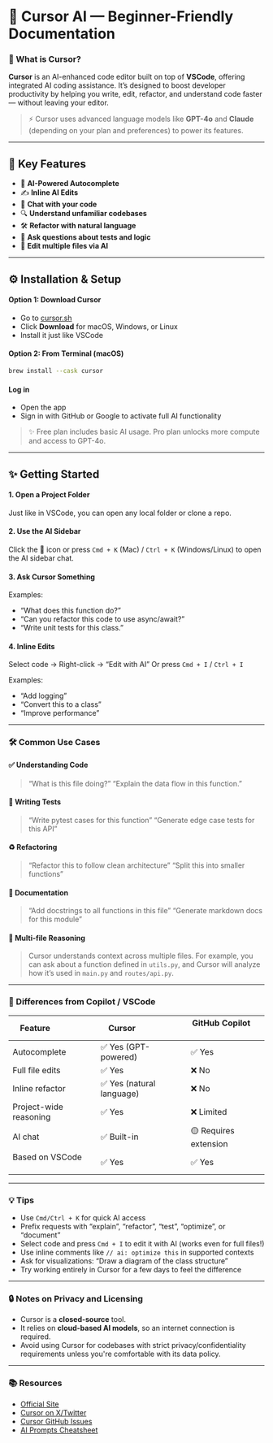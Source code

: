 # 🧠 Cursor AI — Beginner-Friendly Documentation

### 📌 What is Cursor?

**Cursor** is an AI-enhanced code editor built on top of **VSCode**, offering integrated AI coding assistance. It’s designed to boost developer productivity by helping you write, edit, refactor, and understand code faster — without leaving your editor.

> ⚡️ Cursor uses advanced language models like **GPT-4o** and **Claude** (depending on your plan and preferences) to power its features.

---

## 🚀 Key Features

* 🧠 **AI-Powered Autocomplete**
* ✍️ **Inline AI Edits**
* 💬 **Chat with your code**
* 🔍 **Understand unfamiliar codebases**
* 🛠️ **Refactor with natural language**
* 🧪 **Ask questions about tests and logic**
* 🔄 **Edit multiple files via AI**

---

## ⚙️ Installation & Setup

#### Option 1: Download Cursor

* Go to [cursor.sh](https://www.cursor.sh/)
* Click **Download** for macOS, Windows, or Linux
* Install it just like VSCode

#### Option 2: From Terminal (macOS)

```bash
brew install --cask cursor
```

#### Log in

* Open the app
* Sign in with GitHub or Google to activate full AI functionality

> ✨ Free plan includes basic AI usage. Pro plan unlocks more compute and access to GPT-4o.

---

## ✨ Getting Started

#### 1. Open a Project Folder

Just like in VSCode, you can open any local folder or clone a repo.

#### 2. Use the AI Sidebar

Click the 💬 icon or press `Cmd + K` (Mac) / `Ctrl + K` (Windows/Linux) to open the AI sidebar chat.

#### 3. Ask Cursor Something

Examples:

* “What does this function do?”
* “Can you refactor this code to use async/await?”
* “Write unit tests for this class.”

#### 4. Inline Edits

Select code → Right-click → “Edit with AI”
Or press `Cmd + I` / `Ctrl + I`

Examples:

* “Add logging”
* “Convert this to a class”
* “Improve performance”

---

### 🛠️ Common Use Cases

#### ✅ Understanding Code

> “What is this file doing?”
> “Explain the data flow in this function.”

#### 🧪 Writing Tests

> “Write pytest cases for this function”
> “Generate edge case tests for this API”

#### ♻️ Refactoring

> “Refactor this to follow clean architecture”
> “Split this into smaller functions”

#### 📄 Documentation

> “Add docstrings to all functions in this file”
> “Generate markdown docs for this module”

#### 🔗 Multi-file Reasoning

> Cursor understands context across multiple files.
> For example, you can ask about a function defined in `utils.py`, and Cursor will analyze how it’s used in `main.py` and `routes/api.py`.

---

### 🧩 Differences from Copilot / VSCode

| Feature                 | Cursor                    | GitHub Copilot         |
| ----------------------- | ------------------------- | ---------------------- |
| Autocomplete            | ✅ Yes (GPT-powered)       | ✅ Yes                  |
| Full file edits         | ✅ Yes                     | ❌ No                   |
| Inline refactor         | ✅ Yes (natural language)  | ❌ No                   |
| Project-wide reasoning  | ✅ Yes                     | ❌ Limited              |
| AI chat                 | ✅ Built-in                | 🟡 Requires extension  |
| Based on VSCode         | ✅ Yes                     | ✅ Yes                  |

---

### 💡 Tips

* Use `Cmd/Ctrl + K` for quick AI access
* Prefix requests with “explain”, “refactor”, “test”, “optimize”, or “document”
* Select code and press `Cmd + I` to edit it with AI (works even for full files!)
* Use inline comments like `// ai: optimize this` in supported contexts
* Ask for visualizations: “Draw a diagram of the class structure”
* Try working entirely in Cursor for a few days to feel the difference

---

### 🔒 Notes on Privacy and Licensing

* Cursor is a **closed-source** tool.
* It relies on **cloud-based AI models**, so an internet connection is required.
* Avoid using Cursor for codebases with strict privacy/confidentiality requirements unless you're comfortable with its data policy.

---

### 📚 Resources

* [Official Site](https://www.cursor.sh/)
* [Cursor on X/Twitter](https://twitter.com/cursor)
* [Cursor GitHub Issues](https://github.com/cursor-dev/issues)
* [AI Prompts Cheatsheet](https://docs.cursor.sh/ai-cheatsheet)
